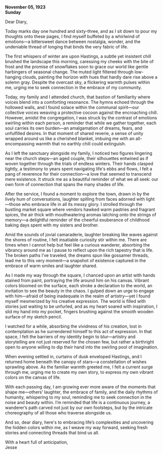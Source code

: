 
**November 05, 1923**  
**Sunday**

Dear Diary,

Today marks day one hundred and sixty-three, and as I sit down to pour my thoughts onto these pages, I find myself buffeted by a whirlwind of emotions—a bittersweet dance between nostalgia, wonder, and the undeniable thread of longing that binds the very fabric of life. 

The first whispers of winter are upon Hastings, a subtle yet insistent chill brushed the landscape this morning, caressing my cheeks with the bite of frost and the promise of snowflakes soon to grace our world like gentle harbingers of seasonal change. The muted light filtered through low-hanging clouds, painting the horizon with hues that hardly dare rise above a solemn gray. Despite the overcast sky, a flickering warmth pulses within me, urging me to seek connection in the embrace of my community.

Today, my family and I attended church, that bastion of familiarity where voices blend into a comforting resonance. The hymns echoed through the hollowed walls, and I found solace within the communal spirit—our collective voices weaving a protective cocoon against the encroaching chill. However, amidst the congregation, I was struck by the contrast of emotions swirling within each person, a reminder that while we gather together, each soul carries its own burden—an amalgamation of dreams, fears, and unfulfilled desires. In that moment of shared reverie, a sense of unity wrapped around us like a cherished blanket, imbuing me with an all-encompassing warmth that no earthly chill could extinguish.

As I left the sanctuary alongside my family, I noticed two figures lingering near the church steps—an aged couple, their silhouettes entwined as if woven together through the trials of endless winters. Their hands clasped tightly, a testimony to years spent navigating life's ebbs and flows, I felt a pang of reverence for their connection—a love that seemed to transcend mere existence. It struck me as a beautiful reminder of what we all seek: our own form of connection that spans the many shades of life.

After the service, I found a moment to explore the town, drawn in by the lively hum of conversations, laughter spilling from faces adorned with light—those who embrace life in all its messy glory. I strolled through the bustling market square where vendors hawked warm pastries and fragrant spices, the air thick with mouthwatering aromas latching onto the strings of memory—a delightful reminder of the cheerful exuberance of childhood baking days spent with my sisters and brother. 

Amid the sounds of jovial camaraderie, laughter breaking like waves against the shores of routine, I felt insatiable curiosity stir within me. There are times when I cannot help but feel like a curious wanderer, absorbing the vibrancy around me as I pause to reflect upon the rich tapestry that is life. The broken paths I’ve traveled, the dreams spun like gossamer threads, lead me to this very moment—a snapshot of existence captured in the embrace of warm smiles and laughter shared.

As I made my way through the square, I chanced upon an artist with hands stained from paint, portraying the life around him on his canvas. Vibrant colors bloomed on the surface, each stroke a declaration to the world, an invitation to see the beauty in the chaos. I gulped down an urge to engage with him—afraid of being inadequate in the realm of artistry—yet I found myself mesmerized by his creative expression. The world is filled with stories just waiting to be unfurled, and as my heart soared with inspiration, I slid my hand into my pocket, fingers brushing against the smooth wooden surface of my sketch pencil.

I watched for a while, absorbing the vividness of his creation, lost in contemplation as he surrendered himself to this act of expression. In that space, I felt the barriers of my identity begin to blur—artistry and storytelling are not just reserved for the chosen few, but rather a birthright open to anyone willing to dip their hand into the swirling pool of imagination.

When evening settled in, curtains of dusk enveloped Hastings, and I returned home beneath the canopy of stars—a constellation of wishes sprawling above. As the familiar warmth greeted me, I felt a current surge through me, urging me to create my own story, to express my own vibrant colors on the canvas of life. 

With each passing day, I am growing ever more aware of the moments that shape me—others’ laughter, the embrace of family, and the daily rhythms of humanity, whispering to my soul, reminding me to seek connection in the noise and beauty within. I’m reminded that life is a continuous journey, a wanderer’s path carved not just by our own footsteps, but by the intricate choreography of all those who traverse alongside us.

And so, dear diary, here's to embracing life’s complexities and uncovering the hidden colors within me, as I weave my way forward, seeking fresh stories and connecting threads that bind us all. 

With a heart full of anticipation,  
Jesse
